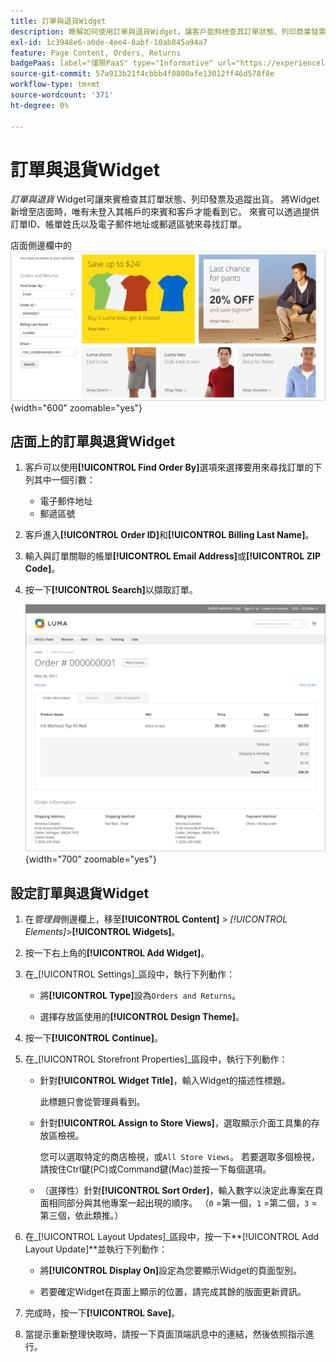 ```yaml
---
title: 訂單與退貨Widget
description: 瞭解如何使用訂單與退貨Widget，讓客戶能夠檢查其訂單狀態、列印商業發票及追蹤出貨。
exl-id: 1c3948e6-a0de-4ee4-8abf-10ab845a94a7
feature: Page Content, Orders, Returns
badgePaas: label="僅限PaaS" type="Informative" url="https://experienceleague.adobe.com/en/docs/commerce/user-guides/product-solutions" tooltip="僅適用於雲端專案(Adobe管理的PaaS基礎結構)和內部部署專案的Adobe Commerce 。"
source-git-commit: 57a913b21f4cbbb4f0800afe13012ff46d578f8e
workflow-type: tm+mt
source-wordcount: '371'
ht-degree: 0%

---
```


# 訂單與退貨Widget

_訂單與退貨_ Widget可讓來賓檢查其訂單狀態、列印發票及追蹤出貨。 將Widget新增至店面時，唯有未登入其帳戶的來賓和客戶才能看到它。 來賓可以透過提供訂單ID、帳單姓氏以及電子郵件地址或郵遞區號來尋找訂單。

店面側邊欄中的![訂單與退貨Widget](./assets/storefront-widget-orders-returns-sidebar.png){width="600" zoomable="yes"}

## 店面上的訂單與退貨Widget

1. 客戶可以使用&#x200B;**[!UICONTROL Find Order By]**&#x200B;選項來選擇要用來尋找訂單的下列其中一個引數：

   - 電子郵件地址
   - 郵遞區號

1. 客戶進入&#x200B;**[!UICONTROL Order ID]**&#x200B;和&#x200B;**[!UICONTROL Billing Last Name]**。

1. 輸入與訂單關聯的帳單&#x200B;**[!UICONTROL Email Address]**&#x200B;或&#x200B;**[!UICONTROL ZIP Code]**。

1. 按一下&#x200B;**[!UICONTROL Search]**&#x200B;以擷取訂單。

   ![店面中顯示的訂單資訊](./assets/storefront-widget-orders-returns-view.png){width="700" zoomable="yes"}

## 設定訂單與退貨Widget

1. 在&#x200B;_管理員_&#x200B;側邊欄上，移至&#x200B;**[!UICONTROL Content]** > _[!UICONTROL Elements]_>**[!UICONTROL Widgets]**。

1. 按一下右上角的&#x200B;**[!UICONTROL Add Widget]**。

1. 在&#x200B;_[!UICONTROL Settings]_區段中，執行下列動作：

   - 將&#x200B;**[!UICONTROL Type]**&#x200B;設為`Orders and Returns`。

   - 選擇存放區使用的&#x200B;**[!UICONTROL Design Theme]**。

1. 按一下&#x200B;**[!UICONTROL Continue]**。

1. 在&#x200B;_[!UICONTROL Storefront Properties]_區段中，執行下列動作：

   - 針對&#x200B;**[!UICONTROL Widget Title]**，輸入Widget的描述性標題。

     此標題只會從管理員看到。

   - 針對&#x200B;**[!UICONTROL Assign to Store Views]**，選取顯示介面工具集的存放區檢視。

     您可以選取特定的商店檢視，或`All Store Views`。 若要選取多個檢視，請按住Ctrl鍵(PC)或Command鍵(Mac)並按一下每個選項。

   - （選擇性）針對&#x200B;**[!UICONTROL Sort Order]**，輸入數字以決定此專案在頁面相同部分與其他專案一起出現的順序。 （`0` =第一個，`1` =第二個，`3` =第三個，依此類推。）

1. 在&#x200B;_[!UICONTROL Layout Updates]_區段中，按一下&#x200B;**[!UICONTROL Add Layout Update]**並執行下列動作：

   - 將&#x200B;**[!UICONTROL Display On]**&#x200B;設定為您要顯示Widget的頁面型別。

   - 若要確定Widget在頁面上顯示的位置，請完成其餘的版面更新資訊。

1. 完成時，按一下&#x200B;**[!UICONTROL Save]**。

1. 當提示重新整理快取時，請按一下頁面頂端訊息中的連結，然後依照指示進行。
